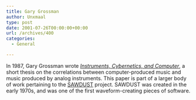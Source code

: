 ```yaml
---
title: Gary Grossman
author: Unxmaal
type: post
date: 2001-07-26T00:00:00+00:00
url: /archives/400
categories:
  - General

---
```

In 1987, Gary Grossman wrote _<A HREF="http://grace.evergreen.edu/~arunc/brun/sawdust/node15.htm">Instruments, Cybernetics, and Computer</A>_, a short thesis on the correlations between computer-produced music and music produced by analog instruments. This paper is part of a larger body of work pertaining to the [SAWDUST][1] project. SAWDUST was created in the early 1970s, and was one of the first waveform-creating pieces of software.

 [1]: http://grace.evergreen.edu/~arunc/brun/sawdust/node2.htm